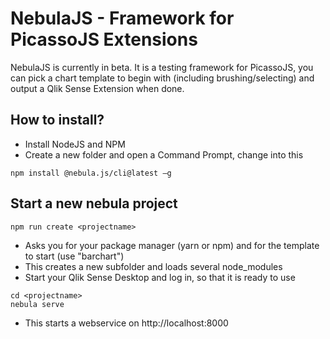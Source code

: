 # NebulaJS - Framework for PicassoJS Extensions

NebulaJS is currently in beta. It is a testing framework for PicassoJS, you can pick a chart template to begin with (including brushing/selecting) and output a Qlik Sense Extension when done. 

## How to install? 
 * Install NodeJS and NPM 
 * Create a new folder and open a Command Prompt, change into this 
```
npm install @nebula.js/cli@latest –g
```
## Start a new nebula project
```
npm run create <projectname>
```
 * Asks you for your package manager (yarn or npm) and for the template to start (use "barchart")
 * This creates a new subfolder and loads several node_modules
 * Start your Qlik Sense Desktop and log in, so that it is ready to use
```
cd <projectname>
nebula serve
```
 * This starts a webservice on http://localhost:8000 
 
